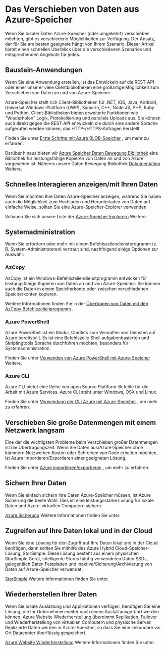 <properties
    pageTitle="Das Verschieben von Daten aus Azure-Speicher | Microsoft Azure"
    description="Dieser Artikel enthält eine Übersicht der verschiedenen Methoden für das Verschieben von Daten aus Azure-Speicher."
    services="storage"
    documentationCenter=""
    authors="micurd"
    manager="jahogg"
    editor="tysonn"/>

<tags
    ms.service="storage"
    ms.workload="storage"
    ms.tgt_pltfrm="na"
    ms.devlang="na"
    ms.topic="article"
    ms.date="09/21/2016"
    ms.author="micurd"/>

# <a name="moving-data-to-and-from-azure-storage"></a>Das Verschieben von Daten aus Azure-Speicher

Wenn Sie lokaler Daten Azure-Speicher (oder umgekehrt) verschieben möchten, gibt es verschiedene Möglichkeiten zur Verfügung. Der Ansatz, der für Sie am besten geeignete hängt von Ihrem Szenario. Dieser Artikel bietet einen schnellen Überblick über die verschiedenen Szenarios und entsprechenden Angebote für jedes.

## <a name="building-applications"></a>Baustein-Anwendungen

Wenn Sie eine Anwendung erstellen, ist das Entwickeln auf die REST-API oder einer unserer viele Clientbibliotheken eine großartige Möglichkeit zum Verschieben von Daten an und von Azure-Speicher.

Azure-Speicher stellt rich Client-Bibliotheken für .NET, iOS, Java, Android, Universal Windows-Plattform (UWP), Xamarin, C++, Node.JS, PHP, Ruby und Python. Client-Bibliotheken bieten erweiterte Funktionen wie "Wiederholen" Logik, Protokollierung und parallele Uploads aus. Sie können auch direkt gegen die REST-API entwickeln die durch eine andere Sprache aufgerufen werden können, das HTTP-/HTTPS-Anfragen herstellt.

Finden Sie unter [Erste Schritte mit Azure BLOB-Speicher](storage-dotnet-how-to-use-blobs.md) , um mehr zu erfahren.

Darüber hinaus bieten wir [Azure Speicher Daten Bewegung Bibliothek](https://www.nuget.org/packages/Microsoft.Azure.Storage.DataMovement) eine Bibliothek für leistungsfähige Kopieren von Daten an und von Azure vorgesehen ist. Näheres unsere Daten Bewegung Bibliothek [Dokumentation](https://github.com/Azure/azure-storage-net-data-movement) Weitere. 

## <a name="quickly-viewinginteracting-with-your-data"></a>Schnelles Interagieren anzeigen/mit Ihren Daten

Wenn Sie möchten Ihre Daten Azure-Speicher anzeigen, während Sie haben auch die Möglichkeit zum Hochladen und Herunterladen von Daten auf einfache Weise, sollten Sie eine Azure-Speicher-Explorer verwenden.

Schauen Sie sich unsere Liste der [Azure-Speicher Explorern](storage-explorers.md) Weitere.

## <a name="system-administration"></a>Systemadministration

Wenn Sie erfordern oder mehr mit einem Befehlszeilendienstprogramm (z. B. System-Administratoren) vertraut sind, nachfolgend einige Optionen zur Auswahl:

### <a name="azcopy"></a>AzCopy

AzCopy ist ein Windows-Befehlszeilendienstprogramm entwickelt für leistungsfähige Kopieren von Daten an und von Azure-Speicher. Sie können auch die Daten in einem Speicherkonto oder zwischen verschiedenen Speicherkonten kopieren.

Weitere Informationen finden Sie in der [Übertragen von Daten mit den AzCopy Befehlszeilenprogramm](storage-use-azcopy.md) .

### <a name="azure-powershell"></a>Azure PowerShell

Azure PowerShell ist ein Modul, Cmdlets zum Verwalten von Diensten auf Azure bereitstellt. Es ist eine Befehlszeile Shell aufgabenbasierten und Skriptingtools Sprache durchführen möchten, besonders für Systemadministration.

Finden Sie unter [Verwenden von Azure PowerShell mit Azure-Speicher](storage-powershell-guide-full.md) Weitere.

### <a name="azure-cli"></a>Azure CLI

Azure CLI bietet eine Reihe von open Source Plattform-Befehle für die Arbeit mit Azure Services. Azure CLI steht unter Windows, OSX und Linux.

Finden Sie unter [Verwendung der CLI Azure mit Azure-Speicher](storage-azure-cli.md) , um mehr zu erfahren.

## <a name="moving-large-amounts-of-data-with-a-slow-network"></a>Verschieben Sie große Datenmengen mit einem Netzwerk langsam

Eine der die wichtigsten Probleme beim Verschieben großer Datenmengen ist die Übertragungszeit. Wenn Sie Daten aus/Azure-Speicher ohne kümmern Netzwerken Kosten oder Schreiben von Code erhalten möchten, ist Azure Importieren/Exportieren einer geeigneten Lösung.

Finden Sie unter [Azure importieren/exportieren](storage-import-export-service.md) , um mehr zu erfahren.

## <a name="backing-up-your-data"></a>Sichern Ihrer Daten

Wenn Sie einfach sichern Ihre Daten Azure-Speicher müssen, ist Azure Sicherung die beste Wahl. Dies ist eine leistungsstarke Lösung für lokale Daten und Azure-virtuellen Computern sichern.

[Azure Sicherung](../backup/backup-introduction-to-azure-backup.md) Weitere Informationen finden Sie unter.

## <a name="accessing-your-data-on-premises-and-from-the-cloud"></a>Zugreifen auf Ihre Daten lokal und in der Cloud

Wenn Sie eine Lösung für den Zugriff auf Ihre Daten lokal und in der Cloud benötigen, dann sollten Sie mithilfe des Azure Hybrid Cloud-Speicher-Lösung, StorSimple. Diese Lösung besteht aus einem physischen StorSimple Gerät, intelligente Stores häufig verwendeten Daten SSDs, gelegentlich Daten Festplatten und inaktive/Sicherung/Archivierung von Daten auf Azure-Speicher verwendet.

[StorSimple](../storsimple/storsimple-overview.md) Weitere Informationen finden Sie unter.

## <a name="recovering-your-data"></a>Wiederherstellen Ihrer Daten

Wenn Sie lokale Auslastung und Applikationen verfügen, benötigen Sie eine Lösung, die Ihr Unternehmen weiter nach einem Ausfall ausgeführt werden können. Azure Website Wiederherstellung übernimmt Replikation, Failover und Wiederherstellung von virtuellen Computern und physische Server. Replizierte Daten werden in Azure-Speicher, so dass Sie eine sekundäre vor Ort Datacenter überflüssig gespeichert.

[Azure Website Wiederherstellung](../site-recovery/site-recovery-overview.md) Weitere Informationen finden Sie unter.
